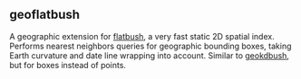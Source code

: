 ## geoflatbush

A geographic extension for [flatbush](https://github.com/mourner/flatbush), a very fast static 2D spatial index.
Performs nearest neighbors queries for geographic bounding boxes, taking Earth curvature and date line wrapping into account. Similar to [geokdbush](https://github.com/mourner/geokdbush), but for boxes instead of points.
